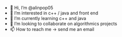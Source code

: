 - 👋 Hi, I’m @alinpop05
- 👀 I’m interested in c++ / java and front end
- 🌱 I’m currently learning c++ and java
- 💞️ I’m looking to collaborate on algorithmics projects
- 📫 How to reach me -> send me an email

<!---
alinpop05/alinpop05 is a ✨ special ✨ repository because its `README.md` (this file) appears on your GitHub profile.
You can click the Preview link to take a look at your changes.
--->

